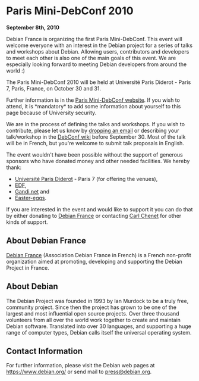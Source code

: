 
Paris Mini-DebConf 2010
=======================


**September 8th, 2010**


Debian France is organizing the first Paris Mini-DebConf. This event
will welcome everyone with an interest in the Debian project for a
series of talks and workshops about Debian. Allowing users, contributors
and developers to meet each other is also one of the main goals of this
event. We are especially looking forward to meeting Debian developers
from around the world :)


The Paris Mini-DebConf 2010 will be held at Université Paris Diderot -
Paris 7, Paris, France, on October 30 and 31.


Further information is in the [Paris Mini-DebConf website](http://fr2010.mini.debconf.org/). If you
wish to attend, it is \*mandatory\* to add some information about yourself
to this page because of University security.


We are in the process of defining the talks and workshops. If you wish
to contribute, please let us know by [dropping an email](mailto:chaica@ohmytux.com) or describing
your talk/workshop in the [DebConf wiki](http://wiki.debconf.org/wiki/Miniconf-Paris/2010)
before September 30. Most of the talk will be in French, but you're welcome
to submit talk proposals in English.


The event wouldn't have been possible without the support of generous
sponsors who have donated money and other needed facilities. We hereby
thank:


* [Université Paris
Diderot](http://www.univ-paris-diderot.fr/) - Paris 7 (for offering the venues),
* [EDF](http://france.edf.com/france-45634.html),
* [Gandi.net](http://www.gandi.net/) and
* [Easter-eggs](http://www.easter-eggs.fr/).


If you are interested in the event and would like to support it you can
do that by either donating to [Debian
France](http://france.debian.net/) or contacting [Carl
Chenet](mailto:chaica@ohmytux.com) for other kinds of support.


About Debian France
-------------------



[Debian France](http://france.debian.net/) (Association Debian France in French) is a French
non-profit organization aimed at promoting, developing and supporting
the Debian Project in France.



About Debian
------------



The Debian Project was founded in 1993 by Ian Murdock to be a truly
free, community project. Since then the project has grown to be one of
the largest and most influential open source projects. Over three
thousand volunteers from all over the world work together to create and
maintain Debian software. Translated into over 30 languages, and
supporting a huge range of computer types, Debian calls itself the
universal operating system.



Contact Information
-------------------


For further information, please visit the Debian web pages at
<https://www.debian.org/> or send mail to
<press@debian.org>.




